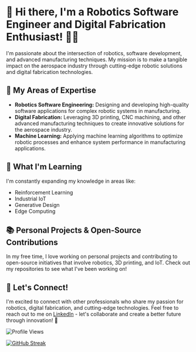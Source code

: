 # 👋 Hi there, I'm a Robotics Software Engineer and Digital Fabrication Enthusiast! 👨‍💻

I'm passionate about the intersection of robotics, software development, and advanced manufacturing techniques. My mission is to make a tangible impact on the aerospace industry through cutting-edge robotic solutions and digital fabrication technologies.

## 🚀 My Areas of Expertise

- **Robotics Software Engineering:** Designing and developing high-quality software applications for complex robotic systems in manufacturing.
- **Digital Fabrication:** Leveraging 3D printing, CNC machining, and other advanced manufacturing techniques to create innovative solutions for the aerospace industry.
- **Machine Learning:** Applying machine learning algorithms to optimize robotic processes and enhance system performance in manufacturing applications.

## 🌱 What I'm Learning

I'm constantly expanding my knowledge in areas like:

- Reinforcement Learning
- Industrial IoT
- Generative Design
- Edge Computing

## 📚 Personal Projects & Open-Source Contributions

In my free time, I love working on personal projects and contributing to open-source initiatives that involve robotics, 3D printing, and IoT. Check out my repositories to see what I've been working on!

## 🔗 Let's Connect!

I'm excited to connect with other professionals who share my passion for robotics, digital fabrication, and cutting-edge technologies. Feel free to reach out to me on [LinkedIn](https://www.linkedin.com/in/mengxi-he/) - let's collaborate and create a better future through innovation! 🚀

![Profile Views](https://visitor-badge.glitch.me/badge?page_id=mengxihe.mengxihe)


[![GitHub Streak](https://streak-stats.demolab.com/?user=mengxihe)](https://git.io/streak-stats)




